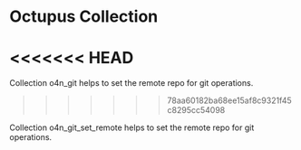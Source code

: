 # Octupus Collection 
<<<<<<< HEAD
=======
Collection o4n_git helps to set the remote repo for git operations.
>>>>>>> 78aa60182ba68ee15af8c9321f45c8295cc54098

Collection o4n_git_set_remote helps to set the remote repo for git operations.

